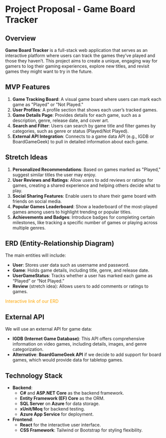 # Project Proposal - Game Board Tracker

## Overview
**Game Board Tracker** is a full-stack web application that serves as an interactive platform where users can track the games they’ve played and those they haven’t. This project aims to create a unique, engaging way for gamers to log their gaming experiences, explore new titles, and revisit games they might want to try in the future.

## MVP Features
1. **Game Tracking Board**: A visual game board where users can mark each game as "Played" or "Not Played."
2. **User Profiles**: A profile section that shows each user’s tracked games.
3. **Game Details Page**: Provides details for each game, such as a description, genre, release date, and cover art.
4. **Search and Filter**: Users can search by game title and filter games by categories, such as genre or status (Played/Not Played).
5. **External API Integration**: Connects to a game data API (e.g., IGDB or BoardGameGeek) to pull in detailed information about each game.

## Stretch Ideas
1. **Personalized Recommendations**: Based on games marked as "Played," suggest similar titles the user may enjoy.
2. **User Reviews and Ratings**: Allow users to add reviews or ratings for games, creating a shared experience and helping others decide what to play.
3. **Social Sharing Features**: Enable users to share their game board with friends on social media.
4. **Popular Games Leaderboard**: Show a leaderboard of the most-played games among users to highlight trending or popular titles.
5. **Achievements and Badges**: Introduce badges for completing certain milestones, like tracking a specific number of games or playing across multiple genres.

## ERD (Entity-Relationship Diagram)
The main entities will include:
- **User**: Stores user data such as username and password.
- **Game**: Holds game details, including title, genre, and release date.
- **UserGameStatus**: Tracks whether a user has marked each game as “Played” or “Not Played.”
- **Review** (stretch idea): Allows users to add comments or ratings to games.


<span style="color: orange;">
    <a href="https://miro.com/welcomeonboard/RXFlYkVJQWVlTnZ5a2NhMUU3NWR3N0xkU05ONlpnM0NtY291S2dOb3dqY0ZUUjlBOHBTQW5BNzVRVFJCN25aaXwzNDU4NzY0NTE2MzY1MDY3NTMyfDI=?share_link_id=840662358072" style="color: orange; text-decoration: none;">
        Interactive link of our ERD
    </a>
</span>

## External API
We will use an external API for game data:
- **IGDB (Internet Game Database)**: This API offers comprehensive information on video games, including details, images, and genre categorization.
- **Alternative**: **BoardGameGeek API** if we decide to add support for board games, which would provide data for tabletop games.

## Technology Stack
- **Backend**:
  - **C#** and **ASP.NET Core** as the backend framework.
  - **Entity Framework (EF) Core** as the ORM.
  - **SQL Server** on **Azure** for data storage.
  - **xUnit/Moq** for backend testing.
  - **Azure App Service** for deployment.
- **Frontend**:
  - **React** for the interactive user interface.
  - **CSS Framework**: Tailwind or Bootstrap for styling flexibility.

